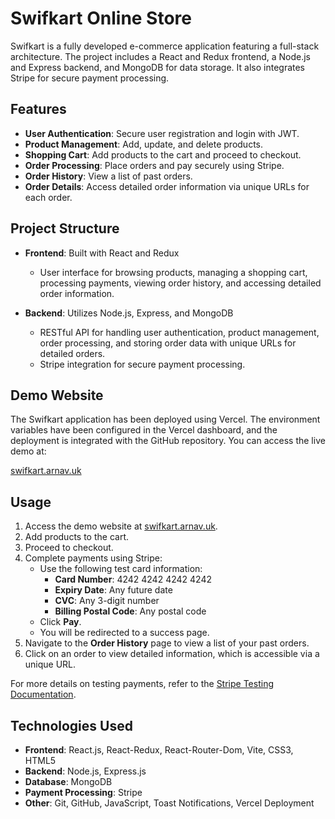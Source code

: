 # Swifkart Online Store

Swifkart is a fully developed e-commerce application featuring a full-stack architecture. The project includes a React and Redux frontend, a Node.js and Express backend, and MongoDB for data storage. It also integrates Stripe for secure payment processing.

## Features

- **User Authentication**: Secure user registration and login with JWT.
- **Product Management**: Add, update, and delete products.
- **Shopping Cart**: Add products to the cart and proceed to checkout.
- **Order Processing**: Place orders and pay securely using Stripe.
- **Order History**: View a list of past orders.
- **Order Details**: Access detailed order information via unique URLs for each order.

## Project Structure

- **Frontend**: Built with React and Redux
  - User interface for browsing products, managing a shopping cart, processing payments, viewing order history, and accessing detailed order information.

- **Backend**: Utilizes Node.js, Express, and MongoDB
  - RESTful API for handling user authentication, product management, order processing, and storing order data with unique URLs for detailed orders.
  - Stripe integration for secure payment processing.

## Demo Website

The Swifkart application has been deployed using Vercel. The environment variables have been configured in the Vercel dashboard, and the deployment is integrated with the GitHub repository. You can access the live demo at:

[swifkart.arnav.uk](https://swifkart.arnav.uk/)

## Usage

1. Access the demo website at [swifkart.arnav.uk](https://swifkart.arnav.uk/).
2. Add products to the cart.
3. Proceed to checkout.
4. Complete payments using Stripe:
   - Use the following test card information:
     - **Card Number**: 4242 4242 4242 4242
     - **Expiry Date**: Any future date
     - **CVC**: Any 3-digit number
     - **Billing Postal Code**: Any postal code
   - Click **Pay**.
   - You will be redirected to a success page.
5. Navigate to the **Order History** page to view a list of your past orders.
6. Click on an order to view detailed information, which is accessible via a unique URL.

For more details on testing payments, refer to the [Stripe Testing Documentation](https://docs.stripe.com/payments/accept-a-payment?platform=web&ui=stripe-hosted&locale=en-GB#testing).

## Technologies Used

- **Frontend**: React.js, React-Redux, React-Router-Dom, Vite, CSS3, HTML5
- **Backend**: Node.js, Express.js
- **Database**: MongoDB
- **Payment Processing**: Stripe
- **Other**: Git, GitHub, JavaScript, Toast Notifications, Vercel Deployment
